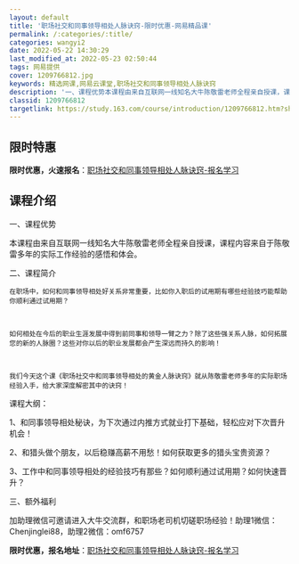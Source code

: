 ```yaml
---
layout: default
title: '职场社交和同事领导相处人脉诀窍-限时优惠-网易精品课'
permalink: /:categories/:title/
categories: wangyi2
date: 2022-05-22 14:30:29
last_modified_at: 2022-05-23 02:50:44
tags: 网易提供
cover: 1209766812.jpg
keywords: 精选网课,网易云课堂,职场社交和同事领导相处人脉诀窍
description: '一、课程优势本课程由来自互联网一线知名大牛陈敬雷老师全程亲自授课，课程内容来自于陈敬雷多年的实际工作经验的感悟和体会。二'
classid: 1209766812
targetlink: https://study.163.com/course/introduction/1209766812.htm?share=1&shareId=1025206652&utm_campaign=share&utm_medium=iphoneShare&utm_source=&utm_u=1025206652
---
```


## 限时特惠

**限时优惠，火速报名**：[职场社交和同事领导相处人脉诀窍-报名学习](https://study.163.com/course/introduction/1209766812.htm?share=1&shareId=1025206652&utm_campaign=share&utm_medium=iphoneShare&utm_source=&utm_u=1025206652)

## 课程介绍

一、课程优势



本课程由来自互联网一线知名大牛陈敬雷老师全程亲自授课，课程内容来自于陈敬雷多年的实际工作经验的感悟和体会。



二、课程简介

    

	在职场中，如何和同事领导相处好关系非常重要，比如你入职后的试用期有哪些经验技巧能帮助你顺利通过试用期？

	

	如何相处在今后的职业生涯发展中得到前同事和领导一臂之力？除了这些强关系人脉，如何拓展您的新的人脉圈？这些对你以后的职业发展都会产生深远而持久的影响！

	

	我们今天这个课《职场社交中和同事领导相处的黄金人脉诀窍》就从陈敬雷老师多年的实际职场经验入手，给大家深度解密其中的诀窍！



课程大纲：



1、和同事领导相处秘诀，为下次通过内推方式就业打下基础，轻松应对下次晋升机会！



2、和猎头做个朋友，以后稳赚高薪不用愁！如何获取更多的猎头宝贵资源？



3、工作中和同事领导相处的经验技巧有那些？如何顺利通过试用期？如何快速晋升？



三、额外福利



加助理微信可邀请进入大牛交流群，和职场老司机切磋职场经验！助理1微信：Chenjinglei88，助理2微信：omf6757

**限时优惠，报名地址**：[职场社交和同事领导相处人脉诀窍-报名学习](https://study.163.com/course/introduction/1209766812.htm?share=1&shareId=1025206652&utm_campaign=share&utm_medium=iphoneShare&utm_source=&utm_u=1025206652)

